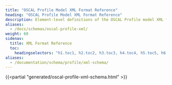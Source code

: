 ```yaml
---
title: "OSCAL Profile Model XML Format Reference"
heading: "OSCAL Profile Model XML Format Reference"
description: Element-level definitions of the OSCAL Profile model XML format.
aliases:
  - /docs/schemas/oscal-profile-xml/
weight: 60
sidenav:
  title: XML Format Reference
  toc:
    headingselectors: "h1.toc1, h2.toc2, h3.toc3, h4.toc4, h5.toc5, h6.toc6"
aliases:
  - /documentation/schema/profile/xml-schema/
---
```


{{<partial "generated/oscal-profile-xml-schema.html" >}}
